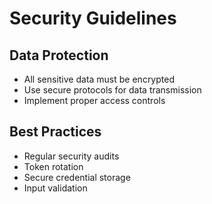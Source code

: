 # Security Guidelines

## Data Protection
- All sensitive data must be encrypted
- Use secure protocols for data transmission
- Implement proper access controls

## Best Practices
- Regular security audits
- Token rotation
- Secure credential storage
- Input validation